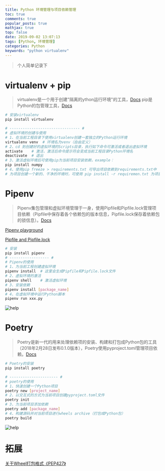 ```yaml
---
title: Python 环境管理与项目依赖管理
toc: true
comments: true
popular_posts: true
mathjax: true
top: false
date: 2019-09-02 13:07:13
tags: [Python, 环境管理]
categories: Python
keywords: "python virtualenv"
---
```


>个人简单记录下

# virtualenv + pip

>virtualenv是一个用于创建"隔离的ython运行环境"的工具，[Docs](https://virtualenv.pypa.io/en/latest/)
>pip是Python的包管理工具，[Docs](https://pip.pypa.io/en/stable/)

```bash
# 安装virtualenv
pip install virtualenv

# -------------------------------- #
# 虚拟环境的创建与使用
# 1、在当前工程目录下使用virtualenv创建一套独立的Python运行环境
virtualenv venv  # 环境名为venv（自由定义）
# 2、cd 到创建好的虚拟环境的Scripts目录，执行如下命令可激活或者退出虚拟环境
activate    # 激活，激活后命令提示符会变成当前工程目录Python环境名
deactivate  # 退出
# 3、激活虚拟环境后可使用pip为当前项目安装依赖，example：
pip install numpy
# 4、使用pip freeze > requirements.txt 可导出项目依赖到requirements.txt中
# 为项目创建一个新的、干净的环境时，可使用 pip install -r requiremen.txt 为项目安装依赖
```

<!-- more -->

# Pipenv

>Pipenv集包管理和虚拟环境管理于一身，使用Pipfile和Pipfile.lock管理项目依赖（Pipfile中保存着各个依赖包的版本信息，Pipfile.lock保存着依赖包的锁信息）。[Docs](https://docs.pipenv.org/en/latest/)

[Pipenv playground](https://rootnroll.com/d/pipenv/)

[Pipfile and Pipfile.lock](https://blog.windrunner.me/python/pip.html#pipfile-%E4%B8%8E-pipfilelock)

```bash
# 安装
pip install pipenv
# ------------------ #
# Pipenv的使用
# 1、为当前工程创建虚拟环境
pipenv install  # 这里会生成Pipfile和Pipfile.lock文件
# 2、虚拟环境的激活
pipenv shell    # 激活虚拟环境
# 3、安装依赖
pipenv install [package_name]
# 4、在虚拟环境中运行Python脚本
pipenv run xxx.py
```

![help](https://s1.ax1x.com/2022/11/06/xjuEo6.png)

# Poetry

>Poetry是新一代的用来处理依赖项的安装、构建和打包成Python包的工具（2018年2月28日发布0.1.0版本），Poetry使用pyproject.toml管理项目依赖。[Docs](https://poetry.eustace.io/docs/)

```bash
# Poetry的安装
pip install poetry

# ---------------------- #
# poetry的使用
# 1、快速创建一个Python项目
poetry new [project_name]
# 2、以交互式的方式为当前项目创建pyproject.toml文件
poetry init
# 3、为当前项目添加依赖
poetry add [package_name]
# 4、构建源码并对当前项目进行wheels archive（打包成Python包）
poetry build
```

![help](https://s1.ax1x.com/2022/11/06/xjuke1.png)

# 拓展

[关于Wheel打包格式《PEP427》](https://www.python.org/dev/peps/pep-0427/)


